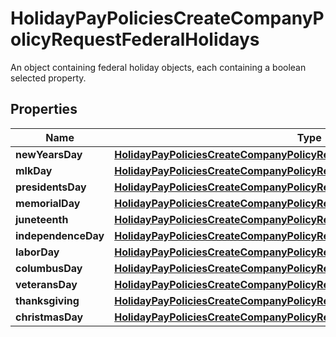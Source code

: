 

# HolidayPayPoliciesCreateCompanyPolicyRequestFederalHolidays

An object containing federal holiday objects, each containing a boolean selected property.

## Properties

| Name | Type | Description | Notes |
|------------ | ------------- | ------------- | -------------|
|**newYearsDay** | [**HolidayPayPoliciesCreateCompanyPolicyRequestFederalHolidaysNewYearsDay**](HolidayPayPoliciesCreateCompanyPolicyRequestFederalHolidaysNewYearsDay.md) |  |  [optional] |
|**mlkDay** | [**HolidayPayPoliciesCreateCompanyPolicyRequestFederalHolidaysNewYearsDay**](HolidayPayPoliciesCreateCompanyPolicyRequestFederalHolidaysNewYearsDay.md) |  |  [optional] |
|**presidentsDay** | [**HolidayPayPoliciesCreateCompanyPolicyRequestFederalHolidaysNewYearsDay**](HolidayPayPoliciesCreateCompanyPolicyRequestFederalHolidaysNewYearsDay.md) |  |  [optional] |
|**memorialDay** | [**HolidayPayPoliciesCreateCompanyPolicyRequestFederalHolidaysNewYearsDay**](HolidayPayPoliciesCreateCompanyPolicyRequestFederalHolidaysNewYearsDay.md) |  |  [optional] |
|**juneteenth** | [**HolidayPayPoliciesCreateCompanyPolicyRequestFederalHolidaysNewYearsDay**](HolidayPayPoliciesCreateCompanyPolicyRequestFederalHolidaysNewYearsDay.md) |  |  [optional] |
|**independenceDay** | [**HolidayPayPoliciesCreateCompanyPolicyRequestFederalHolidaysNewYearsDay**](HolidayPayPoliciesCreateCompanyPolicyRequestFederalHolidaysNewYearsDay.md) |  |  [optional] |
|**laborDay** | [**HolidayPayPoliciesCreateCompanyPolicyRequestFederalHolidaysNewYearsDay**](HolidayPayPoliciesCreateCompanyPolicyRequestFederalHolidaysNewYearsDay.md) |  |  [optional] |
|**columbusDay** | [**HolidayPayPoliciesCreateCompanyPolicyRequestFederalHolidaysNewYearsDay**](HolidayPayPoliciesCreateCompanyPolicyRequestFederalHolidaysNewYearsDay.md) |  |  [optional] |
|**veteransDay** | [**HolidayPayPoliciesCreateCompanyPolicyRequestFederalHolidaysNewYearsDay**](HolidayPayPoliciesCreateCompanyPolicyRequestFederalHolidaysNewYearsDay.md) |  |  [optional] |
|**thanksgiving** | [**HolidayPayPoliciesCreateCompanyPolicyRequestFederalHolidaysNewYearsDay**](HolidayPayPoliciesCreateCompanyPolicyRequestFederalHolidaysNewYearsDay.md) |  |  [optional] |
|**christmasDay** | [**HolidayPayPoliciesCreateCompanyPolicyRequestFederalHolidaysNewYearsDay**](HolidayPayPoliciesCreateCompanyPolicyRequestFederalHolidaysNewYearsDay.md) |  |  [optional] |



